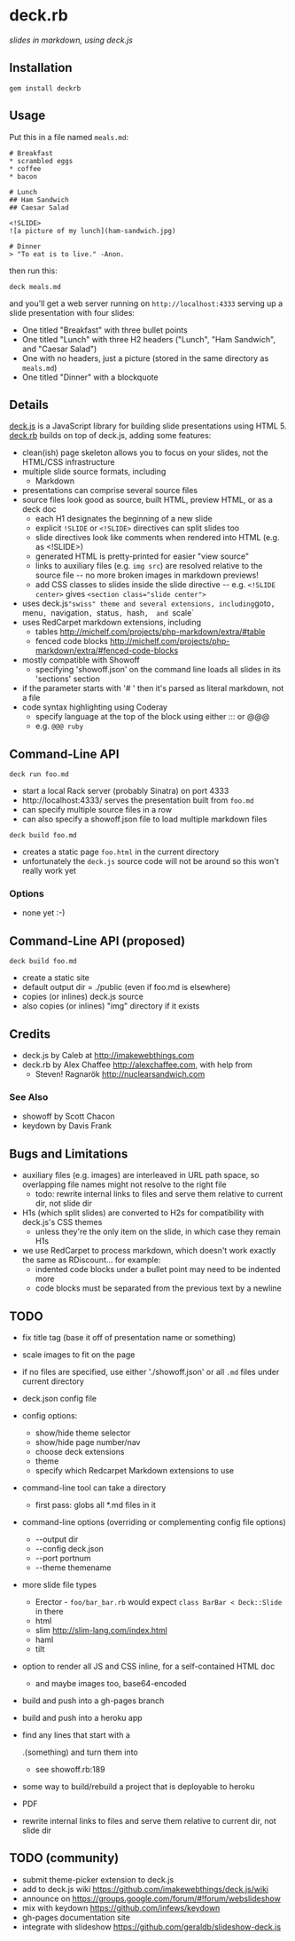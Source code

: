 # deck.rb

*slides in markdown, using deck.js*


## Installation

    gem install deckrb

## Usage

Put this in a file named `meals.md`:

    # Breakfast
    * scrambled eggs
    * coffee
    * bacon

    # Lunch
    ## Ham Sandwich
    ## Caesar Salad

    <!SLIDE>
    ![a picture of my lunch](ham-sandwich.jpg)

    # Dinner
    > "To eat is to live." -Anon.

then run this:

    deck meals.md

and you'll get a web server running on `http://localhost:4333` serving up a slide presentation with four slides:

* One titled "Breakfast" with three bullet points
* One titled "Lunch" with three H2 headers ("Lunch", "Ham Sandwich", and "Caesar Salad")
* One with no headers, just a picture (stored in the same directory as `meals.md`)
* One titled "Dinner" with a blockquote

## Details

[deck.js](http://imakewebthings.github.com/deck.js) is a JavaScript library for building slide presentations using HTML 5. [deck.rb](http://github.com/alexch/deck.rb) builds on top of deck.js, adding some features:

* clean(ish) page skeleton allows you to focus on your slides, not the HTML/CSS infrastructure
* multiple slide source formats, including
  * Markdown
* presentations can comprise several source files
* source files look good as source, built HTML, preview HTML, or as a deck doc
  * each H1 designates the beginning of a new slide
  * explicit `!SLIDE` or `<!SLIDE>` directives can split slides too
  * slide directives look like comments when rendered into HTML (e.g. as &lt;!SLIDE&gt;)
  * generated HTML is pretty-printed for easier "view source"
  * links to auxiliary files (e.g. `img src`) are resolved relative to the source file -- no more broken images in markdown previews!
  * add CSS classes to slides inside the slide directive -- e.g. `<!SLIDE center>` gives `<section class="slide center">`
* uses deck.js` "swiss" theme and several extensions, including `goto`, `menu`, `navigation`, `status`, `hash`,  and `scale`
* uses RedCarpet markdown extensions, including
  * tables <http://michelf.com/projects/php-markdown/extra/#table>
  * fenced code blocks <http://michelf.com/projects/php-markdown/extra/#fenced-code-blocks>
* mostly compatible with Showoff
  * specifying 'showoff.json' on the command line loads all slides in its 'sections' section
* if the parameter starts with '# ' then it's parsed as literal markdown, not a file
* code syntax highlighting using Coderay
  * specify language at the top of the block using either ::: or @@@
  * e.g. `@@@ ruby`

## Command-Line API

`deck run foo.md`

 * start a local Rack server (probably Sinatra) on port 4333
 * http://localhost:4333/ serves the presentation built from `foo.md`
 * can specify multiple source files in a row
 * can also specify a showoff.json file to load multiple markdown files

`deck build foo.md`

 * creates a static page `foo.html` in the current directory
 * unfortunately the `deck.js` source code will not be around so this won't really work yet

### Options

* none yet :-)

## Command-Line API (proposed)

`deck build foo.md`

 * create a static site
 * default output dir = ./public (even if foo.md is elsewhere)
 * copies (or inlines) deck.js source
 * also copies (or inlines) "img" directory if it exists

## Credits

* deck.js by Caleb at <http://imakewebthings.com>
* deck.rb by Alex Chaffee <http://alexchaffee.com>, with help from
  * Steven! Ragnarök <http://nuclearsandwich.com>

### See Also

* showoff by Scott Chacon
* keydown by Davis Frank

## Bugs and Limitations

* auxiliary files (e.g. images) are interleaved in URL path space, so overlapping file names might not resolve to the right file
  * todo: rewrite internal links to files and serve them relative to current dir, not slide dir
* H1s (which split slides) are converted to H2s for compatibility with deck.js's CSS themes
  * unless they're the only item on the slide, in which case they remain H1s
* we use RedCarpet to process markdown, which doesn't work exactly the same as RDiscount... for example:
  * indented code blocks under a bullet point may need to be indented more
  * code blocks must be separated from the previous text by a newline

## TODO

* fix title tag (base it off of presentation name or something)
* scale images to fit on the page

* if no files are specified, use either './showoff.json' or all `.md` files under current directory
* deck.json config file
* config options:
  * show/hide theme selector
  * show/hide page number/nav
  * choose deck extensions
  * theme
  * specify which Redcarpet Markdown extensions to use
* command-line tool can take a directory
  * first pass: globs all *.md files in it
* command-line options (overriding or complementing config file options)
  * --output dir
  * --config deck.json
  * --port portnum
  * --theme themename
* more slide file types
  * Erector - `foo/bar_bar.rb` would expect `class BarBar < Deck::Slide` in there
  * html
  * slim http://slim-lang.com/index.html
  * haml
  * tilt
* option to render all JS and CSS inline, for a self-contained HTML doc
  * and maybe images too, base64-encoded
* build and push into a gh-pages branch
* build and push into a heroku app
* find any lines that start with a <p>.(something) and turn them into <p class="something">
  * see showoff.rb:189
* some way to build/rebuild a project that is deployable to heroku
* PDF
* rewrite internal links to files and serve them relative to current dir, not slide dir

## TODO (community)

* submit theme-picker extension to deck.js
* add to deck.js wiki https://github.com/imakewebthings/deck.js/wiki
* announce on https://groups.google.com/forum/#!forum/webslideshow
* mix with keydown https://github.com/infews/keydown
* gh-pages documentation site
* integrate with slideshow https://github.com/geraldb/slideshow-deck.js
